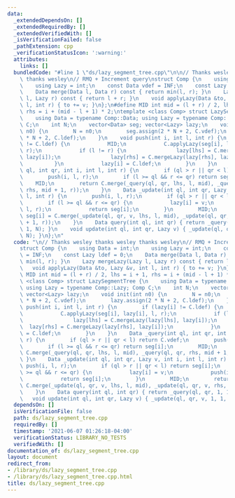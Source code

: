 ```yaml
---
data:
  _extendedDependsOn: []
  _extendedRequiredBy: []
  _extendedVerifiedWith: []
  _isVerificationFailed: false
  _pathExtension: cpp
  _verificationStatusIcon: ':warning:'
  attributes:
    links: []
  bundledCode: "#line 1 \"ds/lazy_segment_tree.cpp\"\n\n// Thanks wesley thanks wesley\
    \ thanks wesley\n// RMQ + Increment query\nstruct Comp {\n    using Data = int;\n\
    \    using Lazy = int;\n    const Data vdef = INF;\n    const Lazy ldef = 0;\n\
    \    Data merge(Data l, Data r) const { return min(l, r); }\n    Lazy mergeLazy(Lazy\
    \ l, Lazy r) const { return l + r; }\n    void applyLazy(Data &to, Lazy &v, int\
    \ l, int r) { to += v; }\n};\n#define MID int mid = (l + r) / 2, lhs = i + 1,\
    \ rhs = i + (mid - l + 1) * 2;\ntemplate <class Comp> struct LazySegmentTree {\n\
    \    using Data = typename Comp::Data; using Lazy = typename Comp::Lazy; Comp\
    \ C;\n    int N;\n    vector<Data> seg; vector<Lazy> lazy;\n    void init(int\
    \ n0) {\n        N = n0;\n        seg.assign(2 * N + 2, C.vdef);\n        lazy.assign(2\
    \ * N + 2, C.ldef);\n    }\n    void push(int i, int l, int r) {\n        if (lazy[i]\
    \ != C.ldef) {\n            MID;\n            C.applyLazy(seg[i], lazy[i], l,\
    \ r);\n            if (l != r) {\n                lazy[lhs] = C.mergeLazy(lazy[lhs],\
    \ lazy[i]);\n                lazy[rhs] = C.mergeLazy(lazy[rhs], lazy[i]);\n  \
    \          }\n            lazy[i] = C.ldef;\n        }\n    }\n    Data _query(int\
    \ ql, int qr, int i, int l, int r) {\n        if (ql > r || qr < l) return C.vdef;\n\
    \        push(i, l, r);\n        if (l >= ql && r <= qr) return seg[i];\n    \
    \    MID;\n        return C.merge(_query(ql, qr, lhs, l, mid), _query(ql, qr,\
    \ rhs, mid + 1, r));\n    }\n    Data _update(int ql, int qr, Lazy v, int i, int\
    \ l, int r) {\n        push(i, l, r);\n        if (ql > r || qr < l) return seg[i];\n\
    \        if (l >= ql && r <= qr) {\n            lazy[i] = v;\n            push(i,\
    \ l, r);\n            return seg[i];\n        }\n        MID;\n        return\
    \ seg[i] = C.merge(_update(ql, qr, v, lhs, l, mid), _update(ql, qr, v, rhs, mid\
    \ + 1, r));\n    }\n    Data query(int ql, int qr) { return _query(ql, qr, 1,\
    \ 1, N); }\n    void update(int ql, int qr, Lazy v) { _update(ql, qr, v, 1, 1,\
    \ N); }\n};\n"
  code: "\n// Thanks wesley thanks wesley thanks wesley\n// RMQ + Increment query\n\
    struct Comp {\n    using Data = int;\n    using Lazy = int;\n    const Data vdef\
    \ = INF;\n    const Lazy ldef = 0;\n    Data merge(Data l, Data r) const { return\
    \ min(l, r); }\n    Lazy mergeLazy(Lazy l, Lazy r) const { return l + r; }\n \
    \   void applyLazy(Data &to, Lazy &v, int l, int r) { to += v; }\n};\n#define\
    \ MID int mid = (l + r) / 2, lhs = i + 1, rhs = i + (mid - l + 1) * 2;\ntemplate\
    \ <class Comp> struct LazySegmentTree {\n    using Data = typename Comp::Data;\
    \ using Lazy = typename Comp::Lazy; Comp C;\n    int N;\n    vector<Data> seg;\
    \ vector<Lazy> lazy;\n    void init(int n0) {\n        N = n0;\n        seg.assign(2\
    \ * N + 2, C.vdef);\n        lazy.assign(2 * N + 2, C.ldef);\n    }\n    void\
    \ push(int i, int l, int r) {\n        if (lazy[i] != C.ldef) {\n            MID;\n\
    \            C.applyLazy(seg[i], lazy[i], l, r);\n            if (l != r) {\n\
    \                lazy[lhs] = C.mergeLazy(lazy[lhs], lazy[i]);\n              \
    \  lazy[rhs] = C.mergeLazy(lazy[rhs], lazy[i]);\n            }\n            lazy[i]\
    \ = C.ldef;\n        }\n    }\n    Data _query(int ql, int qr, int i, int l, int\
    \ r) {\n        if (ql > r || qr < l) return C.vdef;\n        push(i, l, r);\n\
    \        if (l >= ql && r <= qr) return seg[i];\n        MID;\n        return\
    \ C.merge(_query(ql, qr, lhs, l, mid), _query(ql, qr, rhs, mid + 1, r));\n   \
    \ }\n    Data _update(int ql, int qr, Lazy v, int i, int l, int r) {\n       \
    \ push(i, l, r);\n        if (ql > r || qr < l) return seg[i];\n        if (l\
    \ >= ql && r <= qr) {\n            lazy[i] = v;\n            push(i, l, r);\n\
    \            return seg[i];\n        }\n        MID;\n        return seg[i] =\
    \ C.merge(_update(ql, qr, v, lhs, l, mid), _update(ql, qr, v, rhs, mid + 1, r));\n\
    \    }\n    Data query(int ql, int qr) { return _query(ql, qr, 1, 1, N); }\n \
    \   void update(int ql, int qr, Lazy v) { _update(ql, qr, v, 1, 1, N); }\n};\n"
  dependsOn: []
  isVerificationFile: false
  path: ds/lazy_segment_tree.cpp
  requiredBy: []
  timestamp: '2021-06-07 01:26:18-04:00'
  verificationStatus: LIBRARY_NO_TESTS
  verifiedWith: []
documentation_of: ds/lazy_segment_tree.cpp
layout: document
redirect_from:
- /library/ds/lazy_segment_tree.cpp
- /library/ds/lazy_segment_tree.cpp.html
title: ds/lazy_segment_tree.cpp
---
```

